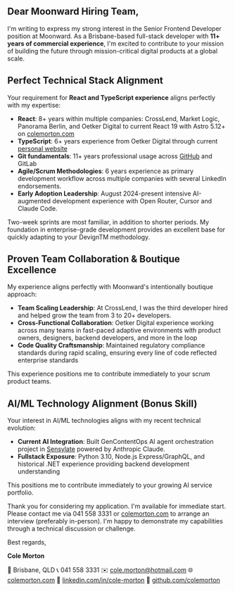 ## Dear Moonward Hiring Team,

I'm writing to express my strong interest in the Senior Frontend Developer position at Moonward. As a Brisbane-based full-stack developer with **11+ years of commercial experience**, I'm excited to contribute to your mission of building the future through mission-critical digital products at a global scale.

## Perfect Technical Stack Alignment

Your requirement for **React and TypeScript experience** aligns perfectly with my expertise:

- **React**: 8+ years within multiple companies: CrossLend, Market Logic, Panorama Berlin, and Oetker Digital to current React 19 with Astro 5.12+ on [colemorton.com](https://colemorton.com)
- **TypeScript**: 6+ years experience from Oetker Digital through current [personal website](https://colemorton.com)
- **Git fundamentals**: 11+ years professional usage across [GitHub](https://github.com/colemorton) and GitLab
- **Agile/Scrum Methodologies**: 6 years experience as primary development workflow across multiple companies with several LinkedIn endorsements.
- **Early Adoption Leadership**: August 2024-present intensive AI-augmented development experience with Open Router, Cursor and Claude Code.

Two-week sprints are most familiar, in addition to shorter periods. My foundation in enterprise-grade development provides an excellent base for quickly adapting to your DevignTM methodology.

## Proven Team Collaboration & Boutique Excellence

My experience aligns perfectly with Moonward's intentionally boutique approach:

- **Team Scaling Leadership**: At CrossLend, I was the third developer hired and helped grow the team from 3 to 20+ developers.
- **Cross-Functional Collaboration**: Oetker Digital experience working across many teams in fast-paced adaptive environments with product owners, designers, backend developers, and more in the loop
- **Code Quality Craftsmanship**: Maintained regulatory compliance standards during rapid scaling, ensuring every line of code reflected enterprise standards

This experience positions me to contribute immediately to your scrum product teams.

## AI/ML Technology Alignment (Bonus Skill)

Your interest in AI/ML technologies aligns with my recent technical evolution:

- **Current AI Integration**: Built GenContentOps AI agent orchestration project in [Sensylate](https://github.com/ColeMorton/sensylate) powered by Anthropic Claude.
- **Fullstack Exposure**: Python 3.10, Node.js Express/GraphQL, and historical .NET experience providing backend development understanding
  
This positions me to contribute immediately to your growing AI service portfolio.

Thank you for considering my application. I'm available for immediate start. Please contact me via 041 558 3331 or [colemorton.com](https://colemorton.com) to arrange an interview (preferably in-person). I'm happy to demonstrate my capabilities through a technical discussion or challenge.

Best regards,

**Cole Morton**

📍 Brisbane, QLD
📞 041 558 3331
✉️ cole.morton@hotmail.com
🌐 [colemorton.com](https://colemorton.com)
💼 [linkedin.com/in/cole-morton](https://www.linkedin.com/in/cole-morton-72300745/)
📂 [github.com/colemorton](https://github.com/colemorton)